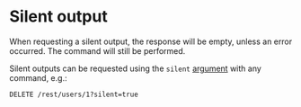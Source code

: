 # Silent output

When requesting a silent output, the response will be empty, unless an error
occurred. The command will still be performed.

Silent outputs can be requested using the `silent`
[argument](rpc.md#rpc) with any command,
e.g.:

```HTTP
DELETE /rest/users/1?silent=true
```
